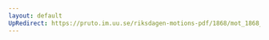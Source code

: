 ```yaml
---
layout: default
UpRedirect: https://pruto.im.uu.se/riksdagen-motions-pdf/1868/mot_1868__ak__38/mot_1868__ak__38-002.pdf
---
```


